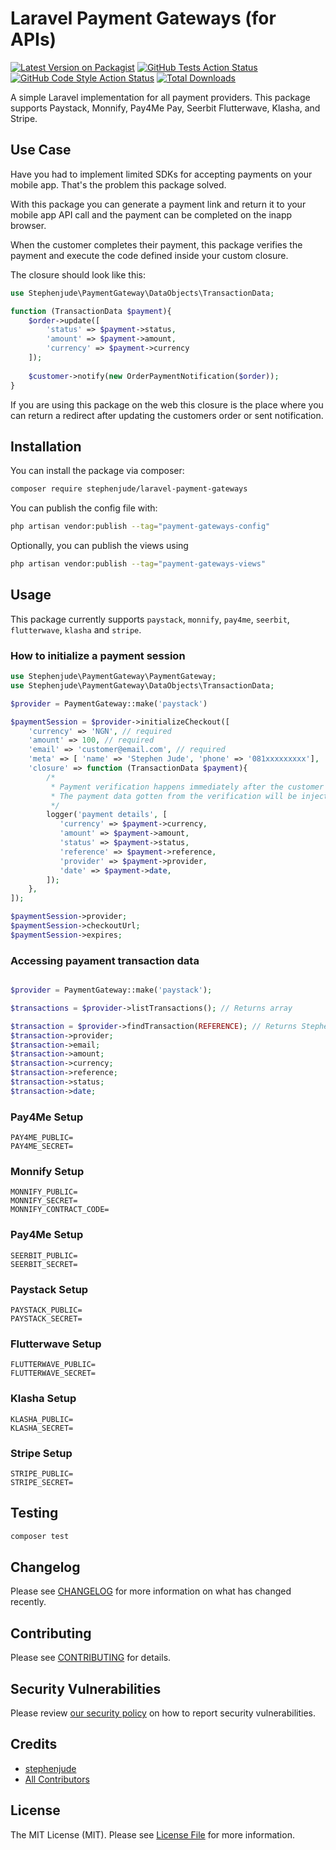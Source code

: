 # Laravel Payment Gateways (for APIs)

[![Latest Version on Packagist](https://img.shields.io/packagist/v/stephenjude/laravel-payment-gateways.svg?style=flat-square)](https://packagist.org/packages/stephenjude/laravel-payment-gateways)
[![GitHub Tests Action Status](https://img.shields.io/github/workflow/status/stephenjude/laravel-payment-gateways/run-tests?label=tests)](https://github.com/stephenjude/laravel-payment-gateways/actions?query=workflow%3Arun-tests+branch%3Amain)
[![GitHub Code Style Action Status](https://img.shields.io/github/workflow/status/stephenjude/laravel-payment-gateways/Check%20&%20fix%20styling?label=code%20style)](https://github.com/stephenjude/laravel-payment-gateways/actions?query=workflow%3A"Check+%26+fix+styling"+branch%3Amain)
[![Total Downloads](https://img.shields.io/packagist/dt/stephenjude/laravel-payment-gateways.svg?style=flat-square)](https://packagist.org/packages/stephenjude/laravel-payment-gateways)

A simple Laravel implementation for all payment providers. This package supports 
Paystack, Monnify, Pay4Me Pay, Seerbit Flutterwave, Klasha, and Stripe.

## Use Case
Have you had to implement limited SDKs for accepting payments on your mobile app. 
That's the problem this package solved.

With this package you can generate a payment link and 
return it to your mobile app API call and the payment can be completed on the inapp browser.

When the customer completes their payment, this package verifies the payment and execute the code defined inside your 
custom closure. 

The closure should look like this:

```php
use Stephenjude\PaymentGateway\DataObjects\TransactionData;

function (TransactionData $payment){
    $order->update([
        'status' => $payment->status, 
        'amount' => $payment->amount, 
        'currency' => $payment->currency
    ]);
    
    $customer->notify(new OrderPaymentNotification($order));
}
```

If you are using this package on the web this closure is the place where you can return a redirect after updating the customers order or sent notification.

## Installation

You can install the package via composer:

```bash
composer require stephenjude/laravel-payment-gateways
```

You can publish the config file with:

```bash
php artisan vendor:publish --tag="payment-gateways-config"
```

Optionally, you can publish the views using

```bash
php artisan vendor:publish --tag="payment-gateways-views"
```

## Usage
This package currently supports `paystack`, `monnify`, `pay4me`, `seerbit`, `flutterwave`, `klasha` and `stripe`.

### How to initialize a payment session

```php
use Stephenjude\PaymentGateway\PaymentGateway;
use Stephenjude\PaymentGateway\DataObjects\TransactionData;

$provider = PaymentGateway::make('paystack')

$paymentSession = $provider->initializeCheckout([
    'currency' => 'NGN', // required
    'amount' => 100, // required
    'email' => 'customer@email.com', // required
    'meta' => [ 'name' => 'Stephen Jude', 'phone' => '081xxxxxxxxx'],
    'closure' => function (TransactionData $payment){
        /* 
         * Payment verification happens immediately after the customer makes payment. 
         * The payment data gotten from the verification will be injected into this closure.
         */
        logger('payment details', [
           'currency' => $payment->currency, 
           'amount' => $payment->amount, 
           'status' => $payment->status,
           'reference' => $payment->reference,   
           'provider' => $payment->provider,   
           'date' => $payment->date,                   
        ]);
    },
]);

$paymentSession->provider;
$paymentSession->checkoutUrl;
$paymentSession->expires;
```
### Accessing payament transaction data
```php

$provider = PaymentGateway::make('paystack'); 

$transactions = $provider->listTransactions(); // Returns array

$transaction = $provider->findTransaction(REFERENCE); // Returns Stephenjude\PaymentGateway\DataObjects\TransactionData 
$transaction->provider;
$transaction->email;
$transaction->amount;
$transaction->currency;
$transaction->reference;
$transaction->status;
$transaction->date;
```

### Pay4Me Setup
```
PAY4ME_PUBLIC=
PAY4ME_SECRET=
```

### Monnify Setup
```
MONNIFY_PUBLIC=
MONNIFY_SECRET=
MONNIFY_CONTRACT_CODE=
```

### Pay4Me Setup
```
SEERBIT_PUBLIC=
SEERBIT_SECRET=
```

### Paystack Setup
```
PAYSTACK_PUBLIC=
PAYSTACK_SECRET=
```
### Flutterwave Setup
```
FLUTTERWAVE_PUBLIC=
FLUTTERWAVE_SECRET=
```

### Klasha Setup
```
KLASHA_PUBLIC=
KLASHA_SECRET=
```

### Stripe Setup
```
STRIPE_PUBLIC=
STRIPE_SECRET=
```
## Testing

```bash
composer test
```

## Changelog

Please see [CHANGELOG](CHANGELOG.md) for more information on what has changed recently.

## Contributing

Please see [CONTRIBUTING](https://github.com/spatie/.github/blob/main/CONTRIBUTING.md) for details.

## Security Vulnerabilities

Please review [our security policy](../../security/policy) on how to report security vulnerabilities.

## Credits

- [stephenjude](https://github.com/stephenjude)
- [All Contributors](../../contributors)

## License

The MIT License (MIT). Please see [License File](LICENSE.md) for more information.
